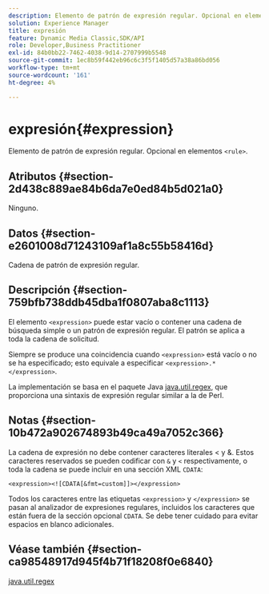 ```yaml
---
description: Elemento de patrón de expresión regular. Opcional en elementos <rule> .
solution: Experience Manager
title: expresión
feature: Dynamic Media Classic,SDK/API
role: Developer,Business Practitioner
exl-id: 84b0bb22-7462-4038-9d14-2707999b5548
source-git-commit: 1ec8b59f442eb96c6c3f5f1405d57a38a86bd056
workflow-type: tm+mt
source-wordcount: '161'
ht-degree: 4%

---
```


# expresión{#expression}

Elemento de patrón de expresión regular. Opcional en elementos `<rule>`.

## Atributos {#section-2d438c889ae84b6da7e0ed84b5d021a0}

Ninguno.

## Datos {#section-e2601008d71243109af1a8c55b58416d}

Cadena de patrón de expresión regular.

## Descripción {#section-759bfb738ddb45dba1f0807aba8c1113}

El elemento `<expression>` puede estar vacío o contener una cadena de búsqueda simple o un patrón de expresión regular. El patrón se aplica a toda la cadena de solicitud.

Siempre se produce una coincidencia cuando `<expression>` está vacío o no se ha especificado; esto equivale a especificar `<expression>.*</expression>`.

La implementación se basa en el paquete Java [java.util.regex](https://www2.cs.duke.edu/csed/java/jdk1.4.2/docs/api/), que proporciona una sintaxis de expresión regular similar a la de Perl.

## Notas {#section-10b472a902674893b49ca49a7052c366}

La cadena de expresión no debe contener caracteres literales &lt; y &amp;. Estos caracteres reservados se pueden codificar con `&` y `<` respectivamente, o toda la cadena se puede incluir en una sección XML `CDATA`:

`<expression><![CDATA[&fmt=custom]]></expression>`

Todos los caracteres entre las etiquetas `<expression>` y `</expression>` se pasan al analizador de expresiones regulares, incluidos los caracteres que están fuera de la sección opcional `CDATA`. Se debe tener cuidado para evitar espacios en blanco adicionales.

## Véase también {#section-ca98548917d945f4b71f18208f0e6840}

[java.util.regex](https://www2.cs.duke.edu/csed/java/jdk1.4.2/docs/api/)

